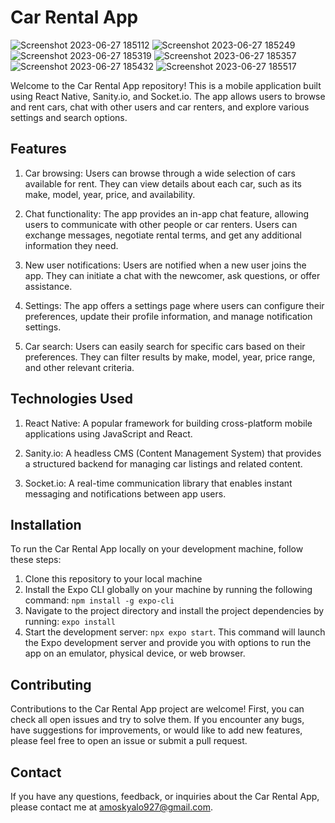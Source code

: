 # Car Rental App

![Screenshot 2023-06-27 185112](https://github.com/amoskyalo/Car-Rent/assets/91586973/f65c49ff-7157-4648-9643-e8473733e10c)
![Screenshot 2023-06-27 185249](https://github.com/amoskyalo/Car-Rent/assets/91586973/80b4baf6-50c2-4916-92b3-c397068b9657)
![Screenshot 2023-06-27 185319](https://github.com/amoskyalo/Car-Rent/assets/91586973/873f4681-afff-4536-b287-68ad2f5205dd)
![Screenshot 2023-06-27 185357](https://github.com/amoskyalo/Car-Rent/assets/91586973/4bb71b62-1a1c-442b-9c3e-9a05dce2627c)
![Screenshot 2023-06-27 185432](https://github.com/amoskyalo/Car-Rent/assets/91586973/0b44c35f-7b96-4903-9ad1-9a444ddef50e)
![Screenshot 2023-06-27 185517](https://github.com/amoskyalo/Car-Rent/assets/91586973/06043ae1-bd0e-47ba-9ea6-6e05ea369d97)


Welcome to the Car Rental App repository! This is a mobile application built using React Native, Sanity.io, and Socket.io. The app allows users to browse and rent cars, chat with other users and car renters, and explore various settings and search options.

## Features

  1. Car browsing: Users can browse through a wide selection of cars available for rent. They can view details about each car, such as its make, model, year, price, and availability.

  2. Chat functionality: The app provides an in-app chat feature, allowing users to communicate with other people or car renters. Users can exchange messages, negotiate rental terms, and get any additional information they need.

  3. New user notifications: Users are notified when a new user joins the app. They can initiate a chat with the newcomer, ask questions, or offer assistance.

  4. Settings: The app offers a settings page where users can configure their preferences, update their profile information, and manage notification settings.

  5. Car search: Users can easily search for specific cars based on their preferences. They can filter results by make, model, year, price range, and other relevant criteria.

## Technologies Used

  1. React Native: A popular framework for building cross-platform mobile applications using JavaScript and React.

  2. Sanity.io: A headless CMS (Content Management System) that provides a structured backend for managing car listings and related content.

  3. Socket.io: A real-time communication library that enables instant messaging and notifications between app users.

## Installation

To run the Car Rental App locally on your development machine, follow these steps:

  1. Clone this repository to your local machine
  2. Install the Expo CLI globally on your machine by running the following command: `npm install -g expo-cli`
  3. Navigate to the project directory and install the project dependencies by running: `expo install`
  4. Start the development server: `npx expo start`. This command will launch the Expo development server and provide you with options to run the app on an emulator, physical device, or web browser.

## Contributing

Contributions to the Car Rental App project are welcome! 
First, you can check all open issues and try to solve them. If you encounter any bugs, have suggestions for improvements, or would like to add new features, please feel free to open an issue or submit a pull request.

## Contact
If you have any questions, feedback, or inquiries about the Car Rental App, please contact me at amoskyalo927@gmail.com.
